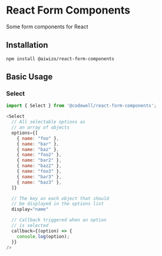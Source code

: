 # React Form Components

Some form components for React

## Installation

```
npm install @aiwizo/react-form-components
```

## Basic Usage


### Select
```JavaScript
import { Select } from '@codewell/react-form-components';

<Select 
  // All selectable options as
  // an array of objects
  options={[
    { name: "foo" },
    { name: "bar" },
    { name: "baz" },
    { name: "foo2" },
    { name: "bar2" },
    { name: "baz2" },
    { name: "foo3" },
    { name: "bar3" },
    { name: "baz3" },
  ]}

  // The key on each object that should
  // be displayed in the options list
  display="name"

  // Callback triggered when an option 
  // is selected
  callback={(option) => {
    console.log(option);
  }}
/>
```

